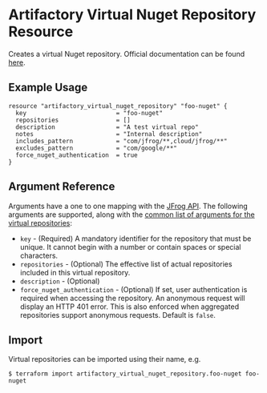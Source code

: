 # Artifactory Virtual Nuget Repository Resource

Creates a virtual Nuget repository. 
Official documentation can be found [here](https://www.jfrog.com/confluence/display/JFROG/NuGet+Repositories#NuGetRepositories-VirtualRepositories).

## Example Usage

```hcl
resource "artifactory_virtual_nuget_repository" "foo-nuget" {
  key                         = "foo-nuget"
  repositories                = []
  description                 = "A test virtual repo"
  notes                       = "Internal description"
  includes_pattern            = "com/jfrog/**,cloud/jfrog/**"
  excludes_pattern            = "com/google/**"
  force_nuget_authentication  = true
}
```

## Argument Reference

Arguments have a one to one mapping with the [JFrog API](https://www.jfrog.com/confluence/display/RTF/Repository+Configuration+JSON). 
The following arguments are supported, along with the [common list of arguments for the virtual repositories](virtual.md):

* `key` - (Required) A mandatory identifier for the repository that must be unique. It cannot begin with a number or
  contain spaces or special characters.
* `repositories` - (Optional) The effective list of actual repositories included in this virtual repository.
* `description` - (Optional)
* `force_nuget_authentication` - (Optional) If set, user authentication is required when accessing the repository. An anonymous request will display an HTTP 401 error. This is also enforced when aggregated repositories support anonymous requests. Default is `false`.

## Import

Virtual repositories can be imported using their name, e.g.

```
$ terraform import artifactory_virtual_nuget_repository.foo-nuget foo-nuget
```
